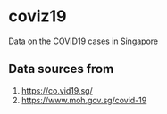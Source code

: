 # coviz19
Data on the COVID19 cases in Singapore

## Data sources from 
1. https://co.vid19.sg/
2. https://www.moh.gov.sg/covid-19